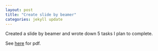 ```yaml
---
layout: post
title: "Create slide by beamer"
categories: jekyll update 
---
```


Created a slide by beamer and wrote down 5 tasks I plan to complete.

See [here](https://github.com/yiulau/thesis/blob/master/notes/beamer_test.pdf) for pdf.







